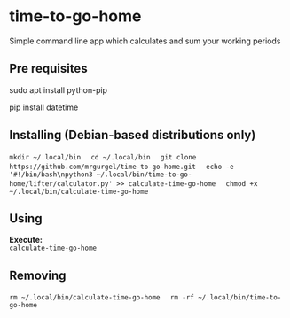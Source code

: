 # time-to-go-home
Simple command line app which calculates and sum your working periods

## Pre requisites
sudo apt install python-pip  

pip install datetime  

## Installing (Debian-based distributions only)

``mkdir ~/.local/bin  ``
``cd ~/.local/bin  ``
``git clone https://github.com/mrgurgel/time-to-go-home.git  ``
``echo -e '#!/bin/bash\npython3 ~/.local/bin/time-to-go-home/lifter/calculator.py' >> calculate-time-go-home  ``
``chmod +x ~/.local/bin/calculate-time-go-home``

## Using

**Execute:**  
``calculate-time-go-home``

## Removing

``rm ~/.local/bin/calculate-time-go-home  ``
``rm -rf ~/.local/bin/time-to-go-home  ``
